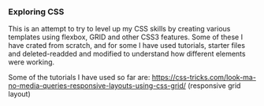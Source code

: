 ### Exploring CSS
This is an attempt to try to level up my CSS skills by creating various templates using flexbox, GRID and other CSS3 features. Some of these I have crated from scratch, and for some I have used tutorials, starter files and deleted-readded and modified to understand how different elements were working.

Some of the tutorials I have used so far are:
https://css-tricks.com/look-ma-no-media-queries-responsive-layouts-using-css-grid/  (responsive grid layout)




